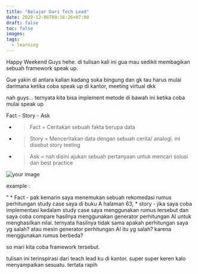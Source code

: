 ```yaml
---
title: "Belajar Dari Tech Lead"
date: 2020-12-06T09:16:26+07:00
draft: false
toc: false
images:
tags:
  - learning
---
```



Happy Weekend Guys hehe. di tulisan kali ini gua mau sedikit membagikan sebuah framework speak up.

Gue yakin di antara kalian kadang suka bingung dan gk tau harus mulai darimana ketika coba speak up di kantor, meeting virtual dkk

nah guys... ternyata kita bisa implement metode di bawah ini ketika coba mulai speak up

Fact - Story - Ask

- > Fact = Ceritakan sebuah fakta berupa data
- > Story = Menceritakan data dengan sebuah cerita/ analogi. ini disebut story teeling
- > Ask = nah disini ajukan sebuah pertanyaan untuk mencari solusi dan best practice

![your image](/posts/images/framework.jpeg) 

example :

" * Fact -  pak kemarin saya menemukan sebuah rekomedasi rumus perhitungan study case saya di buku A halaman 63, * story - jika saya coba implementasi kedalam study case saya menggunakan rumus tersebut dan saya coba compare hasilnya menggunakan generator perhitungan AI untuk menghasilkan nilai. ternyata hasilnya tidak sama apakah perhitungan saya yg salah? atau mesin generator perhitungan AI itu yg salah? karena menggunakan rumus berbeda?  

so mari kita coba framework tersebut.

tulisan ini terinspirasi dari teach lead ku di kantor. super super keren kalo menyampaikan sesuatu. tertata rapih 

